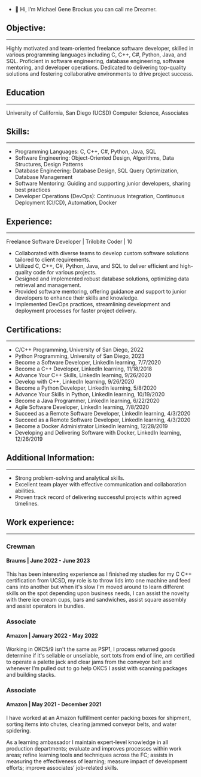 - 👋 Hi, I’m Michael Gene Brockus you can call me Dreamer.

## Objective:
-----------------------
Highly motivated and team-oriented freelance software developer, skilled in various programming languages including C, C++, C#, Python, Java, and SQL. Proficient in software engineering, database engineering, software mentoring, and developer operations. Dedicated to delivering top-quality solutions and fostering collaborative environments to drive project success.

## Education
-----------------------
University of California, San Diego (UCSD)
Computer Science, Associates

## Skills:
-----------------------
- Programming Languages: C, C++, C#, Python, Java, SQL
- Software Engineering: Object-Oriented Design, Algorithms, Data Structures, Design Patterns
- Database Engineering: Database Design, SQL Query Optimization, Database Management
- Software Mentoring: Guiding and supporting junior developers, sharing best practices
- Developer Operations (DevOps): Continuous Integration, Continuous Deployment (CI/CD), Automation, Docker

## Experience:
-----------------------
Freelance Software Developer | Trilobite Coder | 10
- Collaborated with diverse teams to develop custom software solutions tailored to client requirements.
- Utilized C, C++, C#, Python, Java, and SQL to deliver efficient and high-quality code for various projects.
- Designed and implemented robust database solutions, optimizing data retrieval and management.
- Provided software mentoring, offering guidance and support to junior developers to enhance their skills and knowledge.
- Implemented DevOps practices, streamlining development and deployment processes for faster project delivery.

## Certifications:
-----------------------
- C/C++ Programming, University of San Diego, 2022
- Python Programming, University of San Diego, 2023
- Become a Software Developer, LinkedIn learning, 7/7/2020
- Become a C++ Developer, LinkedIn learning, 11/18/2018
- Advance Your C++ Skills, LinkedIn learning, 9/26/2020
- Develop with C++, LinkedIn learning, 9/26/2020
- Become a Python Developer, LinkedIn learning, 5/8/2020
- Advance Your Skills in Python, LinkedIn learning, 10/19/2020
- Become a Java Programmer, LinkedIn learning, 6/22/2020
- Agile Software Developer, LinkedIn learning, 7/8/2020
- Succeed as a Remote Software Developer, LinkedIn learning, 4/3/2020
- Succeed as a Remote Software Developer, LinkedIn learning, 4/3/2020
- Become a Docker Administrator LinkedIn learning, 12/28/2019
- Developing and Delivering Software with Docker, LinkedIn learning, 12/26/2019
  
## Additional Information:
-----------------------
- Strong problem-solving and analytical skills.
- Excellent team player with effective communication and collaboration abilities.
- Proven track record of delivering successful projects within agreed timelines.

## Work experience:
-----------------------
### Crewman
#### Braums | June 2022 - June 2023

This has been interesting experience as I finished my studies for my C C++
certification from UCSD, my role is to throw lids into one machine and feed
cans into another but when it's slow I'm moved around to learn different
skills on the spot depending upon business needs, I can assist the novelty
with there ice cream cups, bars and sandwiches, assist square assembly and
assist operators in bundles.

### Associate
#### Amazon | January 2022 - May 2022

Working in OKC5/9 isn't the same as PSP1, l process returned goods determine
if it's sellable or unsellable, sort tots from end of line, am certified to
operate a palette jack and clear jams from the conveyor belt and whenever I’m
pulled out to go help OKC5 I assist with scanning packages and building stacks.

### Associate
#### Amazon | May 2021 - December 2021

I have worked at an Amazon fulfillment center packing boxes for shipment, sorting
items into chutes, clearing jammed conveyor belts, and water spidering.

As a learning ambassador I maintain expert-level knowledge in all production departments;
evaluate and improves processes within work areas; refine learning tools and techniques
across the FC; assists in measuring the effectiveness of learning; measure impact of
development efforts; improve associates’ job-related skills.

<!---
michaelbrockus/michaelbrockus is a ✨ special ✨ repository because its `README.md` (this file) appears on your GitHub profile.
You can click the Preview link to take a look at your changes.
--->
